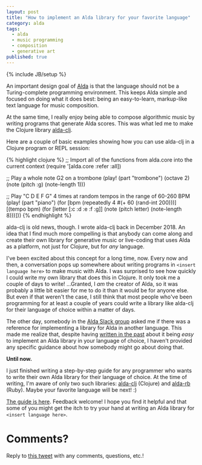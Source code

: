 ```yaml
---
layout: post
title: "How to implement an Alda library for your favorite language"
category: alda
tags:
  - alda
  - music programming
  - composition
  - generative art
published: true
---
```


{% include JB/setup %}

An important design goal of [Alda][alda] is that the language should not be a
Turing-complete programming environment. This keeps Alda simple and focused on
doing what it does best: being an easy-to-learn, markup-like text language for
music composition.

At the same time, I really enjoy being able to compose algorithmic music by
writing programs that generate Alda scores. This was what led me to make the
Clojure library [alda-clj].

Here are a couple of basic examples showing how you can use alda-clj in a
Clojure program or REPL session:

{% highlight clojure %}
;; Import all of the functions from alda.core into the current context
(require '[alda.core :refer :all])

;; Play a whole note G2 on a trombone
(play!
  (part "trombone")
  (octave 2)
  (note (pitch :g) (note-length 1)))

;; Play "C D E F G" 4 times at random tempos in the range of 60-260 BPM
(play!
  (part "piano")
  (for [bpm (repeatedly 4 #(+ 60 (rand-int 200)))]
    [(tempo bpm)
     (for [letter [:c :d :e :f :g]]
       (note (pitch letter) (note-length 8)))]))
{% endhighlight %}

alda-clj is old news, though. I wrote alda-clj back in December 2018. An idea
that I find much more compelling is that anybody can come along and create their
own library for generative music or live-coding that uses Alda as a platform,
not just for Clojure, but for _any_ language.

I've been excited about this concept for a long time, now. Every now and then, a
conversation pops up somewhere about writing programs in `<insert language
here>` to make music with Alda. I was surprised to see how quickly I could write
my own library that does this in Clojure. It only took me a couple of days to
write! ...Granted, I _am_ the creator of Alda, so it was probably a little bit
easier for me to do it than it would be for anyone else. But even if that
weren't the case, I still think that most people who've been programming for at
least a couple of years could write a library like alda-clj for their language
of choice within a matter of days.

The other day, somebody in the [Alda Slack group][alda-slack] asked me if there
was a reference for implementing a library for Alda in another language. This
made me realize that, despite having [written in the
past][writing-music-programmatically] about it being _easy_ to implement an Alda
library in your language of choice, I haven't provided any specific guidance
about how somebody might go about doing that.

**Until now.**

I just finished writing a step-by-step guide for any programmer who wants to
write their own Alda library for their language of choice. At the time of
writing, I'm aware of only two such libraries: [alda-clj][alda-clj] (Clojure)
and [alda-rb][alda-rb] (Ruby). Maybe your favorite language will be next! :)

[The guide is here][alda-library-guide]. Feedback welcome! I hope you find it
helpful and that some of you might get the itch to try your hand at writing an
Alda library for `<insert language here>`.

# Comments?

Reply to [this tweet][tweet] with any comments, questions, etc.!

[tweet]: https://twitter.com/dave_yarwood/status/1277575502258229249

[alda]: https://alda.io
[alda-clj]: https://github.com/daveyarwood/alda-clj
[alda-library-guide]: https://github.com/alda-lang/alda/blob/master/doc/implementing-an-alda-library.md
[alda-rb]: https://github.com/UlyssesZh/alda-rb
[alda-slack]: https://slack.alda.io
[writing-music-programmatically]: https://github.com/alda-lang/alda/blob/master/doc/writing-music-programmatically.md
